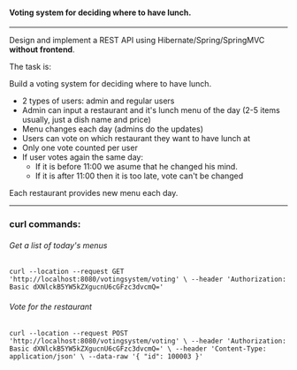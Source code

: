 #### Voting system for deciding where to have lunch.

----
Design and implement a REST API using Hibernate/Spring/SpringMVC **without frontend**.

The task is:

Build a voting system for deciding where to have lunch.

 * 2 types of users: admin and regular users
 * Admin can input a restaurant and it's lunch menu of the day (2-5 items usually, just a dish name and price)
 * Menu changes each day (admins do the updates)
 * Users can vote on which restaurant they want to have lunch at
 * Only one vote counted per user
 * If user votes again the same day:
    - If it is before 11:00 we asume that he changed his mind.
    - If it is after 11:00 then it is too late, vote can't be changed

Each restaurant provides new menu each day.

-----------------------------

### curl commands:

###### Get a list of today's menus

`curl --location --request GET 'http://localhost:8080/votingsystem/voting' \
--header 'Authorization: Basic dXNlckB5YW5kZXgucnU6cGFzc3dvcmQ='`

###### Vote for the restaurant

`curl --location --request POST 'http://localhost:8080/votingsystem/voting' \
--header 'Authorization: Basic dXNlckB5YW5kZXgucnU6cGFzc3dvcmQ=' \
--header 'Content-Type: application/json' \
--data-raw '{
    "id": 100003
}'`
